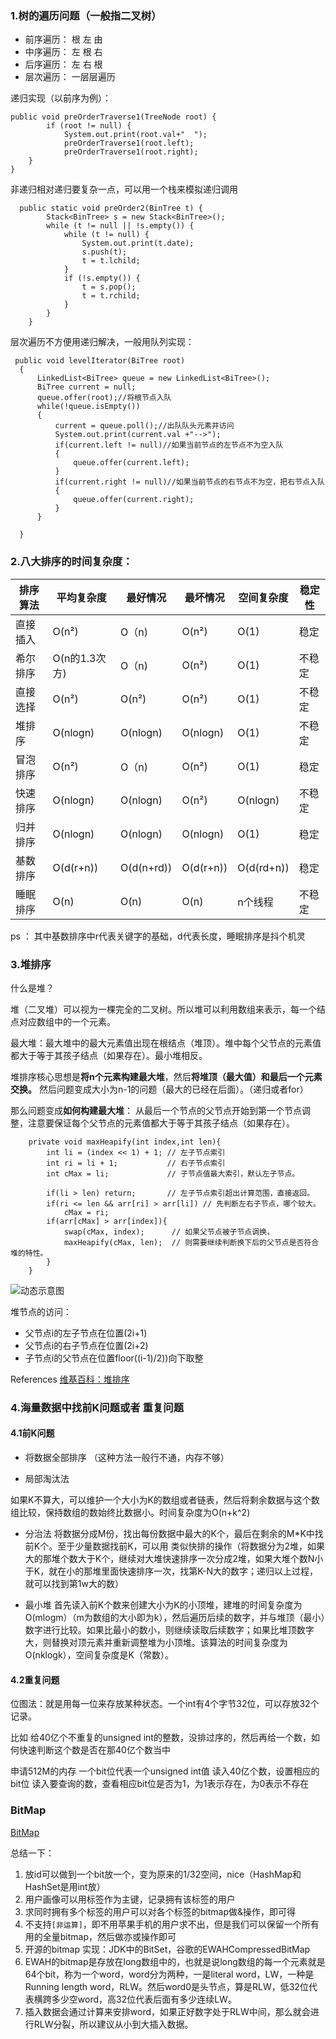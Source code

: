 ### 1.树的遍历问题（一般指二叉树）

- 前序遍历： 根 左 由
- 中序遍历： 左 根 右
- 后序遍历： 左 右 根
- 层次遍历： 一层层遍历

递归实现（以前序为例）：

```
public void preOrderTraverse1(TreeNode root) {
		if (root != null) {
			System.out.print(root.val+"  ");
			preOrderTraverse1(root.left);
			preOrderTraverse1(root.right);
    }
}
```

非递归相对递归要复杂一点，可以用一个栈来模拟递归调用

```
  public static void preOrder2(BinTree t) {  
        Stack<BinTree> s = new Stack<BinTree>();  
        while (t != null || !s.empty()) {  
            while (t != null) {  
                System.out.print(t.date);  
                s.push(t);  
                t = t.lchild;  
            }  
            if (!s.empty()) {  
                t = s.pop();  
                t = t.rchild;  
            }  
        }  
    }  

```

层次遍历不方便用递归解决，一般用队列实现：

```
 public void levelIterator(BiTree root)
  {
	  LinkedList<BiTree> queue = new LinkedList<BiTree>();
	  BiTree current = null;
	  queue.offer(root);//将根节点入队
	  while(!queue.isEmpty())
	  {
		  current = queue.poll();//出队队头元素并访问
		  System.out.print(current.val +"-->");
		  if(current.left != null)//如果当前节点的左节点不为空入队
		  {
			  queue.offer(current.left);
		  }
		  if(current.right != null)//如果当前节点的右节点不为空，把右节点入队
		  {
			  queue.offer(current.right);
		  }
	  }
	  
  }

```

### 2.八大排序的时间复杂度：

排序算法 | 平均复杂度 | 最好情况 | 最坏情况 | 空间复杂度 | 稳定性
---|---|---|---|---|---
直接插入 | O(n²) | O（n) | O(n²) | O(1) | 稳定
希尔排序 | O(n的1.3次方) | O（n) | O(n²) | O(1) | 不稳定
直接选择 | O(n²) | O(n²) | O(n²) | O(1) | 不稳定
堆排序 | O(nlogn) | O(nlogn) | O(nlogn) | O(1) | 不稳定
冒泡排序 | O(n²) | O（n) | O(n²) | O(1) | 稳定
快速排序 | O(nlogn) | O(nlogn) | O(n²) | O(nlogn) | 不稳定
归并排序 | O(nlogn) | O(nlogn) | O(nlogn) | O(1) | 稳定
基数排序 | O(d(r+n)) | O(d(n+rd)) | O(d(r+n)) | O(d(rd+n)) | 稳定
睡眠排序 | O(n) | O(n) | O(n) | n个线程 | 不稳定

ps ： 其中基数排序中r代表关键字的基础，d代表长度，睡眠排序是抖个机灵

### 3.堆排序
什么是堆？

堆（二叉堆）可以视为一棵完全的二叉树。所以堆可以利用数组来表示，每一个结点对应数组中的一个元素。

最大堆：最大堆中的最大元素值出现在根结点（堆顶）。堆中每个父节点的元素值都大于等于其孩子结点（如果存在）。最小堆相反。


堆排序核心思想是**将n个元素构建最大堆**，然后**将堆顶（最大值）和最后一个元素交换。**
然后问题变成大小为n-1的问题（最大的已经在后面）。（递归或者for）

那么问题变成**如何构建最大堆**：
从最后一个节点的父节点开始到第一个节点调整，注意要保证每个父节点的元素值都大于等于其孩子结点（如果存在）。

```
    private void maxHeapify(int index,int len){
        int li = (index << 1) + 1; // 左子节点索引
        int ri = li + 1;           // 右子节点索引
        int cMax = li;             // 子节点值最大索引，默认左子节点。
        
        if(li > len) return;       // 左子节点索引超出计算范围，直接返回。
        if(ri <= len && arr[ri] > arr[li]) // 先判断左右子节点，哪个较大。
            cMax = ri;
        if(arr[cMax] > arr[index]){
            swap(cMax, index);      // 如果父节点被子节点调换，
            maxHeapify(cMax, len);  // 则需要继续判断换下后的父节点是否符合堆的特性。
        }
    }
```


![动态示意图](http://bubkoo.qiniudn.com/Sorting_heapsort_anim.gif)

堆节点的访问：
- 父节点i的左子节点在位置(2i+1)
- 父节点i的右子节点在位置(2i+2)
- 子节点i的父节点在位置floor((i-1)/2))向下取整

References
[维基百科：堆排序](https://zh.wikipedia.org/zh-hans/%E5%A0%86%E6%8E%92%E5%BA%8F)

### 4.海量数据中找前K问题或者 重复问题

#### 4.1前K问题
- 将数据全部排序 （这种方法一般行不通，内存不够）

- 局部淘汰法 

如果K不算大，可以维护一个大小为K的数组或者链表，然后将剩余数据与这个数组比较，保持数组的数始终比数据小。时间复杂度为O(n+k^2)


- 分治法 将数据分成M份，找出每份数据中最大的K个，最后在剩余的M*K中找前K个。至于少量数据找前K，可以用 类似快排的操作（将数据分为2堆，如果大的那堆个数大于K个，继续对大堆快速排序一次分成2堆，如果大堆个数N小于K，就在小的那堆里面快速排序一次，找第K-N大的数字；递归以上过程，就可以找到第1w大的数）


- 最小堆 首先读入前K个数来创建大小为K的小顶堆，建堆的时间复杂度为O(mlogm）（m为数组的大小即为k），然后遍历后续的数字，并与堆顶（最小）数字进行比较。如果比最小的数小，则继续读取后续数字；如果比堆顶数字大，则替换对顶元素并重新调整堆为小顶堆。该算法的时间复杂度为O(nklogk），空间复杂度是K（常数）。

#### 4.2重复问题
位图法：就是用每一位来存放某种状态。一个int有4个字节32位，可以存放32个记录。

比如 给40亿个不重复的unsigned int的整数，没排过序的，然后再给一个数，如何快速判断这个数是否在那40亿个数当中

申请512M的内存
一个bit位代表一个unsigned int值
读入40亿个数，设置相应的bit位
读入要查询的数，查看相应bit位是否为1，为1表示存在，为0表示不存在

### BitMap

[BitMap](https://mp.weixin.qq.com/s?__biz=MzIxMjE5MTE1Nw==&mid=2653191272&idx=1&sn=9bbcd172b611b455ebfc4b7fb9a6a55e&chksm=8c990eb2bbee87a486c55572a36c577a48df395e13e74314846d221cbcfd364d44c280250234&mpshare=1&scene=23&srcid=0803ilec8TOAO3gyLw51FCEU#rd)

总结一下：
1. 放id可以做到一个bit放一个，变为原来的1/32空间，nice（HashMap和HashSet是用int放）
2. 用户画像可以用标签作为主键，记录拥有该标签的用户
3. 求同时拥有多个标签的用户可以对各个标签的bitmap做&操作，即可得
4. 不支持```[非运算]```，即不用苹果手机的用户求不出，但是我们可以保留一个所有用的全量bitmap，然后做亦或操作即可
5. 开源的bitmap 实现：JDK中的BitSet，谷歌的EWAHCompressedBitMap
6. EWAH的bitmap是存放在long数组中的，也就是说long数组的每一个元素就是64个bit，称为一个word，word分为两种，一是literal word，LW，一种是Running length word，RLW。然后word0是头节点，算是RLW，低32位代表横跨多少空word，高32位代表后面有多少连续LW。
7. 插入数据会通过计算来安排word，如果正好数字处于RLW中间，那么就会进行RLW分裂，所以建议从小到大插入数据。
